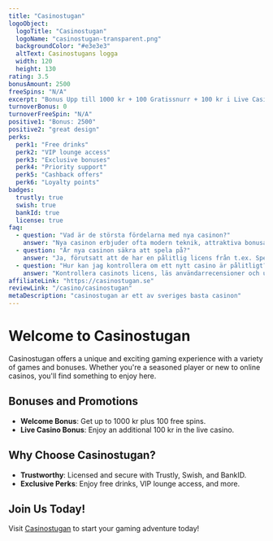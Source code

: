 ```yaml
---
title: "Casinostugan"
logoObject:
  logoTitle: "Casinostugan"
  logoName: "casinostugan-transparent.png"
  backgroundColor: "#e3e3e3"
  altText: Casinostugans logga
  width: 120
  height: 130
rating: 3.5
bonusAmount: 2500
freeSpins: "N/A"
excerpt: "Bonus Upp till 1000 kr + 100 Gratissnurr + 100 kr i Live Casino"
turnoverBonus: 0
turnoverFreeSpin: "N/A"
positive1: "Bonus: 2500"
positive2: "great design"
perks:
  perk1: "Free drinks"
  perk2: "VIP lounge access"
  perk3: "Exclusive bonuses"
  perk4: "Priority support"
  perk5: "Cashback offers"
  perk6: "Loyalty points"
badges:
  trustly: true
  swish: true
  bankId: true
  license: true
faq:
  - question: "Vad är de största fördelarna med nya casinon?"
    answer: "Nya casinon erbjuder ofta modern teknik, attraktiva bonusar och en förbättrad användarupplevelse."
  - question: "Är nya casinon säkra att spela på?"
    answer: "Ja, förutsatt att de har en pålitlig licens från t.ex. Spelinspektionen eller Malta Gaming Authority."
  - question: "Hur kan jag kontrollera om ett nytt casino är pålitligt?"
    answer: "Kontrollera casinots licens, läs användarrecensioner och undersök deras kundsupport och betalningsmetoder."
affiliateLink: "https://casinostugan.se"
reviewLink: "/casino/casinostugan"
metaDescription: "casinostugan ar ett av sveriges basta casinon"
---
```

# Welcome to Casinostugan

Casinostugan offers a unique and exciting gaming experience with a variety of games and bonuses. Whether you're a seasoned player or new to online casinos, you'll find something to enjoy here.

## Bonuses and Promotions

- **Welcome Bonus**: Get up to 1000 kr plus 100 free spins.
- **Live Casino Bonus**: Enjoy an additional 100 kr in the live casino.

## Why Choose Casinostugan?

- **Trustworthy**: Licensed and secure with Trustly, Swish, and BankID.
- **Exclusive Perks**: Enjoy free drinks, VIP lounge access, and more.

## Join Us Today!

Visit [Casinostugan](https://casinostugan.se) to start your gaming adventure today!
